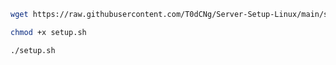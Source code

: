 ```bash
wget https://raw.githubusercontent.com/T0dCNg/Server-Setup-Linux/main/setup.sh
```
```bash
chmod +x setup.sh
```
```bash
./setup.sh
```
